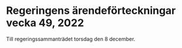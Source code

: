 # Regeringens ärendeförteckningar vecka 49, 2022

Till regeringssammanträdet torsdag den 8 december.
